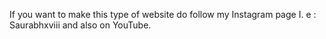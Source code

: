 If you want to make this type of website do follow my Instagram page I. e : Saurabhxviii
and also on YouTube. 
